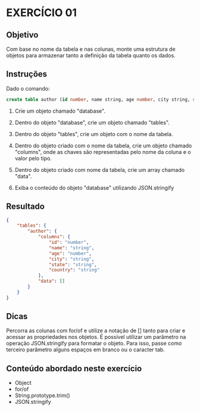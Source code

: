 # EXERCÍCIO 01

## Objetivo

Com base no nome da tabela e nas colunas, monte uma estrutura de objetos para armazenar tanto a definição da tabela quanto os dados.

## Instruções

Dado o comando:

```sql
create table author (id number, name string, age number, city string, state string, country string)
```

1. Crie um objeto chamado "database".

2. Dentro do objeto "database", crie um objeto chamado "tables".

3. Dentro do objeto "tables", crie um objeto com o nome da tabela.

4. Dentro do objeto criado com o nome da tabela, crie um objeto chamado "columns", onde as chaves são representadas pelo nome da coluna e o valor pelo tipo.

5. Dentro do objeto criado com nome da tabela, crie um array chamado "data".

6. Exiba o conteúdo do objeto "database" utilizando JSON.stringify


## Resultado

```json
{
    "tables": {
        "author": {
            "columns": {
                "id": "number",
                "name": "string",
                "age": "number",
                "city": "string",
                "state": "string",
                "country": "string"
            },
            "data": []
        }
    }
}
```

## Dicas

Percorra as colunas com for/of e utilize a notação de [] tanto para criar e acessar as propriedades nos objetos. É possível utilizar um parâmetro na operação JSON.stringify para formatar o objeto. Para isso, passe como terceiro parâmetro alguns espaços em branco ou o caracter tab.


## Conteúdo abordado neste exercício

- Object
- for/of
- String.prototype.trim()
- JSON.stringify
